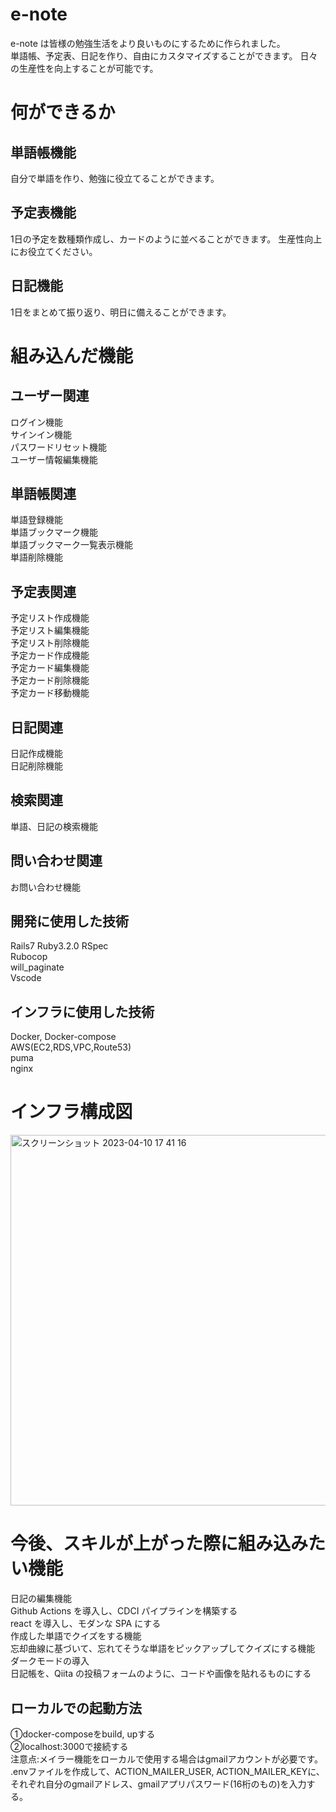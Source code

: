 # e-note

e-note は皆様の勉強生活をより良いものにするために作られました。  
単語帳、予定表、日記を作り、自由にカスタマイズすることができます。
日々の生産性を向上することが可能です。

# 何ができるか

<h2>単語帳機能</h2>
 自分で単語を作り、勉強に役立てることができます。

<h2>予定表機能</h2>
 1日の予定を数種類作成し、カードのように並べることができます。
 生産性向上にお役立てください。

<h2>日記機能</h2>
1日をまとめて振り返り、明日に備えることができます。

# 組み込んだ機能

<h2>ユーザー関連</h2>
 ログイン機能<br>
 サインイン機能<br>
 パスワードリセット機能<br>
 ユーザー情報編集機能
<h2>単語帳関連</h2>
 単語登録機能<br>
 単語ブックマーク機能<br>
 単語ブックマーク一覧表示機能<br>
 単語削除機能
<h2>予定表関連</h2>
 予定リスト作成機能<br>
 予定リスト編集機能<br>
 予定リスト削除機能<br>
 予定カード作成機能<br>
 予定カード編集機能<br>
 予定カード削除機能<br>
 予定カード移動機能
<h2>日記関連</h2>
 日記作成機能<br>
 日記削除機能
<h2>検索関連</h2>
単語、日記の検索機能
<h2>問い合わせ関連</h2>
お問い合わせ機能

<h2>開発に使用した技術</h2>
Rails7
Ruby3.2.0
RSpec<br>
Rubocop<br>
will_paginate<br>
Vscode

<h2>インフラに使用した技術</h2>
Docker, Docker-compose<br>
AWS(EC2,RDS,VPC,Route53)<br>
puma<br>
nginx

# インフラ構成図

<img width="593" alt="スクリーンショット 2023-04-10 17 41 16" src="https://user-images.githubusercontent.com/114633368/230866522-e4c61180-cdd2-4383-a1ad-b216464730fa.png">

# 今後、スキルが上がった際に組み込みたい機能

日記の編集機能<br>
Github Actions を導入し、CDCI パイプラインを構築する<br>
react を導入し、モダンな SPA にする<br>
作成した単語でクイズをする機能<br>
忘却曲線に基づいて、忘れてそうな単語をピックアップしてクイズにする機能<br>
ダークモードの導入<br>
日記帳を、Qiita の投稿フォームのように、コードや画像を貼れるものにする<br>

<h2>ローカルでの起動方法</h2>
①docker-composeをbuild, upする<br>
②localhost:3000で接続する<br>
注意点:メイラー機能をローカルで使用する場合はgmailアカウントが必要です。<br>
.envファイルを作成して、ACTION_MAILER_USER, ACTION_MAILER_KEYに、<br>
それぞれ自分のgmailアドレス、gmailアプリパスワード(16桁のもの)を入力する。
